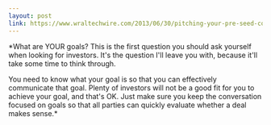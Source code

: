 ```yaml
---
layout: post
link: https://www.wraltechwire.com/2013/06/30/pitching-your-pre-seed-company-part-2-1371/
---
```


*What are YOUR goals?  This is the first question you should ask yourself when looking for investors. It's the question I'll leave you with, because it'll take some time to think through.

You need to know what your goal is so that you can effectively communicate that goal. Plenty of investors will not be a good fit for you to achieve your goal, and that's OK. Just make sure you keep the conversation focused on goals so that all parties can quickly evaluate whether a deal makes sense.*
